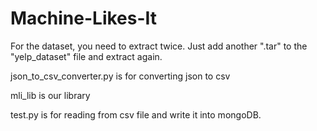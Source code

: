 # Machine-Likes-It

For the dataset, you need to extract twice. Just add another ".tar" to the "yelp_dataset" file and extract again.

json_to_csv_converter.py is for converting json to csv

mli_lib is our library

test.py is for reading from csv file and write it into mongoDB.


